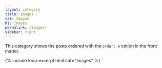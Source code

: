 ```yaml
---
layout: category
title: Images
cat: Images
h1: Images
permalink: /images/
sidebar: right
---
```


This category shows the posts ordered with the `order: n` option in the front matter.

{% include loop-excerpt.html cat="Images" %}
